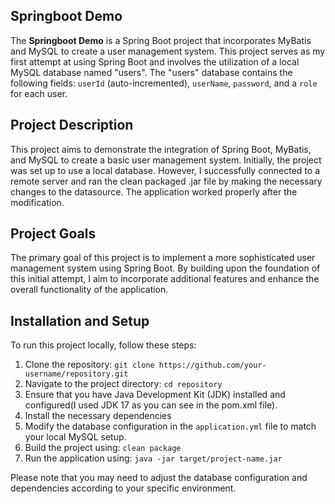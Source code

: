 ## Springboot Demo

The **Springboot Demo** is a Spring Boot project that incorporates MyBatis and MySQL to create a user management system. This project serves as my first attempt at using Spring Boot and involves the utilization of a local MySQL database named "users". The "users" database contains the following fields: `userId` (auto-incremented), `userName`, `password`, and a `role` for each user.

## Project Description

This project aims to demonstrate the integration of Spring Boot, MyBatis, and MySQL to create a basic user management system. Initially, the project was set up to use a local database. However, I successfully connected to a remote server and ran the clean packaged .jar file by making the necessary changes to the datasource. The application worked properly after the modification.

## Project Goals

The primary goal of this project is to implement a more sophisticated user management system using Spring Boot. By building upon the foundation of this initial attempt, I aim to incorporate additional features and enhance the overall functionality of the application.

## Installation and Setup

To run this project locally, follow these steps:

1. Clone the repository: `git clone https://github.com/your-username/repository.git`
2. Navigate to the project directory: `cd repository`
3. Ensure that you have Java Development Kit (JDK) installed and configured(I used JDK 17 as you can see in the pom.xml file).
4. Install the necessary dependencies
5. Modify the database configuration in the `application.yml` file to match your local MySQL setup.
6. Build the project using: `clean package`
7. Run the application using: `java -jar target/project-name.jar`

Please note that you may need to adjust the database configuration and dependencies according to your specific environment.
